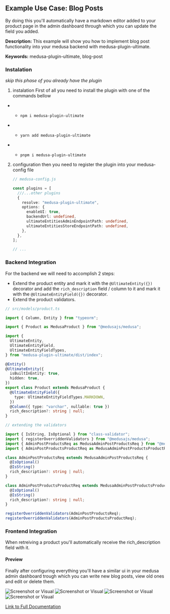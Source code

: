 ## Example Use Case: Blog Posts

By doing this you'll automatically have a markdown editor added to your product page in the admin dashboard through which you can update the field you added.

**Description:** This example will show you how to implement blog post functionality into your medusa backend with medusa-plugin-ultimate.

**Keywords:** medusa-plugin-ultimate, blog-post

### Instalation

_skip this phase of you already have the plugin_

1. instalation First of all you need to install the plugin with one of the commands bellow

- - ```
    npm i medusa-plugin-ultimate
    ```
- - ```
    yarn add medusa-plugin-ultimate
    ```
- - ```
    pnpm i medusa-plugin-ultimate
    ```

2. configuration then you need to register the plugin into your medusa-config file

   ```ts
   // medusa-config.js

   const plugins = [
     ///...other plugins
     {
       resolve: "medusa-plugin-ultimate",
       options: {
         enableUI: true,
         backendUrl: undefined,
         ultimateEntitiesAdminEndpointPath: undefined,
         ultimateEntitiesStoreEndpointPath: undefined,
       },
     },
   ];

   // ...
   ```

### Backend Integration

For the backend we will need to accomplish 2 steps:

- Extend the product entity and mark it with the `@UltimateEntity({})` decorator and add the `rich_description` field / column to it and mark it with the `@UltimateEntityField({})` decorator.
- Extend the product validators.

```ts
// src/models/product.ts

import { Column, Entity } from "typeorm";

import { Product as MedusaProduct } from "@medusajs/medusa";

import {
  UltimateEntity,
  UltimateEntityField,
  UltimateEntityFieldTypes,
} from "medusa-plugin-ultimate/dist/index";

@Entity()
@UltimateEntity({
  isBuiltInEntity: true,
  hidden: true,
})
export class Product extends MedusaProduct {
  @UltimateEntityField({
    type: UltimateEntityFieldTypes.MARKDOWN,
  })
  @Column({ type: "varchar", nullable: true })
  rich_description?: string | null;
}

// extending the validators

import { IsString, IsOptional } from "class-validator";
import { registerOverriddenValidators } from "@medusajs/medusa";
import { AdminPostProductsReq as MedusaAdminPostProductsReq } from "@medusajs/medusa/dist/api/routes/admin/products/create-product";
import { AdminPostProductsProductReq as MedusaAdminPostProductsProductReq } from "@medusajs/medusa/dist/api/routes/admin/products/update-product";

class AdminPostProductsReq extends MedusaAdminPostProductsReq {
  @IsOptional()
  @IsString()
  rich_description?: string | null;
}

class AdminPostProductsProductReq extends MedusaAdminPostProductsProductReq {
  @IsOptional()
  @IsString()
  rich_description?: string | null;
}

registerOverriddenValidators(AdminPostProductsReq);
registerOverriddenValidators(AdminPostProductsProductReq);
```

### Frontend Integration

When retreiving a product you'll automatically receive the rich_description field with it.

#### Preview

Finally after configuring everything you'll have a similar ui in your medusa admin dashboard trough which you can write new blog posts, view old ones and edit or delete them.

![Screenshot or Visual](./assets/blog-post-example-image-1.png)
![Screenshot or Visual](./assets/blog-post-example-image-2.png)
![Screenshot or Visual](./assets/blog-post-example-image-3.png)
![Screenshot or Visual](./assets/blog-post-example-image-4.png)

[Link to Full Documentation](../../README.md)
